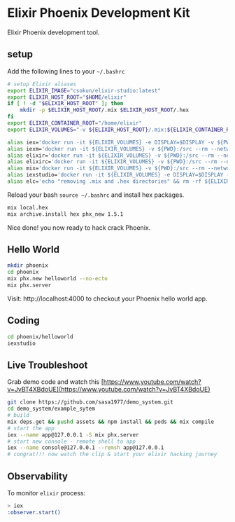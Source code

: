 # Elixir Phoenix Development Kit

Elixir Phoenix development tool.

## setup

Add the following lines to your `~/.bashrc`

```bash
# setup Elixir aliases
export ELIXIR_IMAGE="csokun/elixir-studio:latest"
export ELIXIR_HOST_ROOT="$HOME/elixir"
if [ ! -d "$ELIXIR_HOST_ROOT" ]; then
    mkdir -p $ELIXIR_HOST_ROOT/.mix $ELIXIR_HOST_ROOT/.hex
fi
export ELIXIR_CONTAINER_ROOT="/home/elixir"
export ELIXIR_VOLUMES="-v ${ELIXIR_HOST_ROOT}/.mix:${ELIXIR_CONTAINER_ROOT}/.mix -v ${ELIXIR_HOST_ROOT}/.hex:${ELIXIR_CONTAINER_ROOT}/.hex --mount type=bind,source=${HOME}/.gitconfig,target=${ELIXIR_CONTAINER_ROOT}/.gitconfig,readonly --workdir /src"

alias iex='docker run -it ${ELIXIR_VOLUMES} -e DISPLAY=$DISPLAY -v ${PWD}:/src --rm --network=host ${ELIXIR_IMAGE}'
alias iexm='docker run -it ${ELIXIR_VOLUMES} -v ${PWD}:/src --rm --network=host ${ELIXIR_IMAGE} iex -S mix'
alias elixir='docker run -it ${ELIXIR_VOLUMES} -v ${PWD}:/src --rm --network=host ${ELIXIR_IMAGE} elixir'
alias elixirc='docker run -it ${ELIXIR_VOLUMES} -v ${PWD}:/src --rm --network=host ${ELIXIR_IMAGE} elixirc'
alias mix='docker run -it ${ELIXIR_VOLUMES} -v ${PWD}:/src --rm --network=host ${ELIXIR_IMAGE} mix'
alias iexstudio='docker run -it ${ELIXIR_VOLUMES} -e DISPLAY=$DISPLAY -v ${PWD}:/src --rm --network=host ${ELIXIR_IMAGE} studio'
alias elc='echo "removing .mix and .hex directories" && rm -rf ${ELIXIRROOT}/.mix && rm -rf ${ELIXIRROOT}/.hex'
```
Reload your bash `source ~/.bashrc` and install hex packages.

```bash
mix local.hex
mix archive.install hex phx_new 1.5.1
```

Nice done! you now ready to hack crack Phoenix.

## Hello World

```bash
mkdir phoenix
cd phoenix
mix phx.new helloworld --no-ecto
mix phx.server
```

Visit: http://localhost:4000 to checkout your Phoenix hello world app.

## Coding

```bash
cd phoenix/helloworld
iexstudio
```

## Live Troubleshoot

Grab demo code and watch this [https://www.youtube.com/watch?v=JvBT4XBdoUE](https://www.youtube.com/watch?v=JvBT4XBdoUE) 

```bash
git clone https://github.com/sasa1977/demo_system.git
cd demo_system/example_sytem
# build
mix deps.get && pushd assets && npm install && pods && mix compile
# start the app
iex --name app@127.0.0.1 -S mix phx.server
# start new console - remote shell to app
iex --name console@127.0.0.1 --remsh app@127.0.0.1
# congrat!!! now watch the clip & start your elixir hacking journey 
```

## Observability

To monitor `elixir` process:

```bash
> iex
:observer.start()
```
